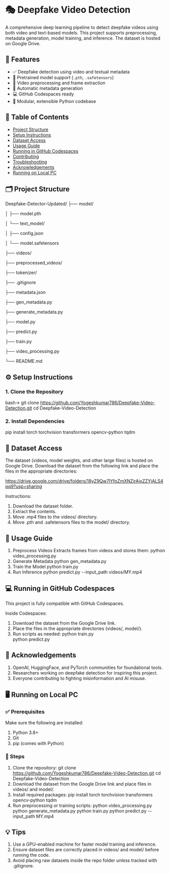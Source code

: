 # 🎭 Deepfake Video Detection
A comprehensive deep learning pipeline to detect deepfake videos using both video and text-based models. This project supports preprocessing, metadata generation, model training, and inference. The dataset is hosted on Google Drive.

## 📌 Features
- ✅ Deepfake detection using video and textual metadata
- 🧠 Pretrained model support (`.pth`, `.safetensors`)
- 🎥 Video preprocessing and frame extraction
- 📄 Automatic metadata generation
- 💻 GitHub Codespaces ready
- 🚀 Modular, extensible Python codebase

## 🧾 Table of Contents
- [Project Structure](#project-structure)
- [Setup Instructions](#setup-instructions)
- [Dataset Access](#dataset-access)
- [Usage Guide](#usage-guide)
- [Running in GitHub Codespaces](#running-in-github-codespaces)
- [Contributing](#contributing)
- [Troubleshooting](#troubleshooting)
- [Acknowledgements](#acknowledgements)
- [Running on Local PC](#running-on-local-pc)

## 🗂️ Project Structure

Deepfake-Detector-Updated/
├── model/

│   ├── model.pth

│   └── text_model/

│       ├── config.json

│       └── model.safetensors

├── videos/

├── preprocessed_videos/

├── tokenizer/

├── .gitignore

├── metadata.json

├── gen_metadata.py

├── generate_metadata.py

├── model.py

├── predict.py

├── train.py

├── video_processing.py

└── README.md

## ⚙️ Setup Instructions

### 1. Clone the Repository
bash->
git clone https://github.com/Yogeshkumar786/Deepfake-Video-Detection.git
cd Deepfake-Video-Detection

### 2. Install Dependencies
pip install torch torchvision transformers opencv-python tqdm

## 💾 Dataset Access
The dataset (videos, model weights, and other large files) is hosted on Google Drive. Download the dataset from the following link and place the files in the appropriate directories:

https://drive.google.com/drive/folders/18yZ9Qw7lYfoZmXNZirAjxZZYjALS4pq9?usp=sharing

Instructions:

1. Download the dataset folder.
2. Extract the contents.
3. Move .mp4 files to the videos/ directory.
4. Move .pth and .safetensors files to the model/ directory.

## 🧪 Usage Guide
1. Preprocess Videos
   Extracts frames from videos and stores them: python video_processing.py
2. Generate Metadata
   python gen_metadata.py
3. Train the Model
   python train.py
4. Run Inference
   python predict.py --input_path videos/MY.mp4

## 💻 Running in GitHub Codespaces
This project is fully compatible with GitHub Codespaces.

Inside Codespaces:

1. Download the dataset from the Google Drive link.
2. Place the files in the appropriate directories (videos/, model/).
3. Run scripts as needed:
   python train.py     
   python predict.py

## 🙏 Acknowledgements
1. OpenAI, HuggingFace, and PyTorch communities for foundational tools.
2. Researchers working on deepfake detection for inspiring this project.
3. Everyone contributing to fighting misinformation and AI misuse.

## 🖥️ Running on Local PC
### ✅ Prerequisites
Make sure the following are installed:
1. Python 3.8+
2. Git
3. pip (comes with Python)

### 🚀 Steps
1. Clone the repository:
   git clone https://github.com/Yogeshkumar786/Deepfake-Video-Detection.git
   cd Deepfake-Video-Detection
2. Download the dataset from the Google Drive link and place files in videos/ and model/.
3. Install required packages:
pip install torch torchvision transformers opencv-python tqdm
4. Run preprocessing or training scripts:
python video_processing.py
python generate_metadata.py
python train.py
python predict.py --input_path MY.mp4

## 💡 Tips
1. Use a GPU-enabled machine for faster model training and inference.
2. Ensure dataset files are correctly placed in videos/ and model/ before running the code.
3. Avoid placing raw datasets inside the repo folder unless tracked with .gitignore.
